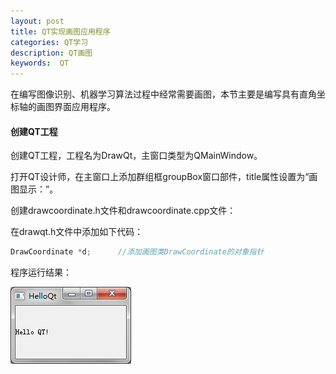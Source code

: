 ```yaml
---
layout: post 
title: QT实现画图应用程序
categories: QT学习
description: QT画图
keywords:  QT
---
```


在编写图像识别、机器学习算法过程中经常需要画图，本节主要是编写具有直角坐标轴的画图界面应用程序。

#### 创建QT工程

创建QT工程，工程名为DrawQt，主窗口类型为QMainWindow。

打开QT设计师，在主窗口上添加群组框groupBox窗口部件，title属性设置为“画图显示：”。

创建drawcoordinate.h文件和drawcoordinate.cpp文件：


在drawqt.h文件中添加如下代码：

```cpp
DrawCoordinate *d;      //添加画图类DrawCoordinate的对象指针
```



程序运行结果：

![](/images/posts/QT/3.png)

